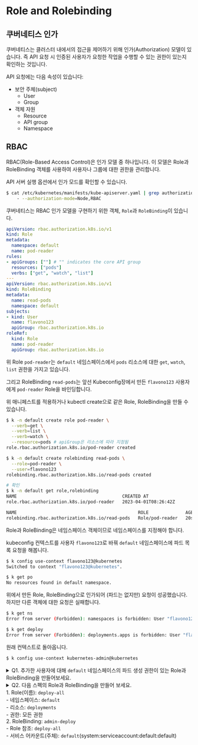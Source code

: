 # Role and Rolebinding

## 쿠버네티스 인가
쿠버네티스는 클러스터 내에서의 접근을 제어하기 위해 인가(Authorization) 모델이 있습니다. 즉 API 요청 시 인증된 사용자가 요청한 작업을 수행할 수 있는 권한이 있는지 확인하는 것입니다.

API 요청에는 다음 속성이 있습니다:
- 보안 주체(subject)
  - User
  - Group
- 객체 자원
  - Resource
  - API group
  - Namespace


## RBAC
RBAC(Role-Based Access Control)은 인가 모델 중 하나입니다. 이 모델은 Role과 RoleBinding 객체를 사용하여 사용자나 그룹에 대한 권한을 관리합니다.

API 서버 실행 옵션에서 인가 모드를 확인할 수 있습니다.

```sh
$ cat /etc/kubernetes/manifests/kube-apiserver.yaml | grep authorization-mode
    - --authorization-mode=Node,RBAC
```

쿠버네티스는 RBAC 인가 모델을 구현하기 위한 객체, `Role`과 `RoleBinding`이 있습니다.

```yaml
apiVersion: rbac.authorization.k8s.io/v1
kind: Role
metadata:
  namespace: default
  name: pod-reader
rules:
- apiGroups: [""] # "" indicates the core API group
  resources: ["pods"]
  verbs: ["get", "watch", "list"]
---
apiVersion: rbac.authorization.k8s.io/v1
kind: RoleBinding
metadata:
  name: read-pods
  namespace: default
subjects:
- kind: User
  name: flavono123
  apiGroup: rbac.authorization.k8s.io
roleRef:
  kind: Role
  name: pod-reader
  apiGroup: rbac.authorization.k8s.io
```

위 Role `pod-reader`는 `default` 네임스페이스에서 `pods` 리소스에 대한 `get`, `watch`, `list` 권한을 가지고 있습니다.

그리고 RoleBinding `read-pods`는 앞선 Kubeconfig장에서 만든 `flavono123` 사용자에게 `pod-reader` Role을 바인딩합니다.

위 매니페스트를 적용하거나 kubectl create으로 같은 Role, RoleBinding을 만들 수 있습니다.

```sh
$ k -n default create role pod-reader \
  --verb=get \
  --verb=list \
  --verb=watch \
  --resource=pods # apiGroup은 리소스에 따라 지정됨
role.rbac.authorization.k8s.io/pod-reader created

$ k -n default create rolebinding read-pods \
  --role=pod-reader \
  --user=flavono123
rolebinding.rbac.authorization.k8s.io/read-pods created

# 확인
$ k -n default get role,rolebinding
NAME                                        CREATED AT
role.rbac.authorization.k8s.io/pod-reader   2023-04-01T08:26:42Z

NAME                                              ROLE              AGE
rolebinding.rbac.authorization.k8s.io/read-pods   Role/pod-reader   20s
```

Role과 RoleBinding은 네임스페이스 객체이므로 네임스페이스를 지정해야 합니다.

kubeconfig 컨텍스트를 사용자 `flavono123`로 바꿔 `default` 네임스페이스에 파드 목록 요청을 해봅니다.
```sh
$ k config use-context flavono123@kubernetes
Switched to context "flavono123@kubernetes".

$ k get po
No resources found in default namespace.
```

위에서 만든 Role, RoleBinding으로 인가되어 (파드는 없지만) 요청이 성공했습니다. 하지만 다른 객체에 대한 요청은 실패합니다.

```sh
$ k get ns
Error from server (Forbidden): namespaces is forbidden: User "flavono123" cannot list resource "namespaces" in API group "" at the cluster scope

$ k get deploy
Error from server (Forbidden): deployments.apps is forbidden: User "flavono123" cannot list resource "deployments" in API group "apps" in the namespace "default"
```

원래 컨텍스트로 돌아옵니다.
```sh
$ k config use-context kubernetes-admin@kubernetes
```

<details>
<summary>Q1. 추가한 사용자에 대해 <code>default</code> 네임스페이스의 파드 생성 권한이 있는 Role과 RoleBinding을 만들어보세요.</summary>

```sh
$ k -n default create role pod-creator \
  --verb=create \
  --resource=pods

$ k -n default create rolebinding create-pods \
  --role=pod-creator \
  --user=flavono123
```

또는 다음 매니페스트 적용

```yaml
apiVersion: rbac.authorization.k8s.io/v1
kind: Role
metadata:
  namespace: default
  name: pod-creator
rules:
- apiGroups: [""]
  resources: ["pods"]
  verbs: ["create"]
---
apiVersion: rbac.authorization.k8s.io/v1
kind: RoleBinding
metadata:
  name: create-pods
  namespace: default
subjects:
- kind: User
  name: flavono123
  apiGroup: rbac.authorization.k8s.io
roleRef:
  kind: Role
  name: pod-creator
  apiGroup: rbac.authorization.k8s.io
```

검증

```sh
$ k config use-context flavono123@kubernetes
$ k -n default run nginx --image=nginx # 파드 생성이 성공해야 함
```

</details>

<details>
<summary>Q2. 다음 스펙의 Role과 RoleBinding을 만들어 보세요.
<br>1. Role(이름): <code>deploy-all</code>
<br>- 네임스페이스: <code>default</code>
<br>- 리소스: <code>deployments</code>
<br>- 권한: 모든 권한
<br>2. RoleBinding: <code>admin-deploy</code>
<br>- Role 참조: <code>deploy-all</code>
<br>- 서비스 어카운트(주체): <code>default</code>(system:serviceaccount:default:default)
</summary>

```sh
$ k -n default create role deploy-all \
  --verb=* \
  --resource=deployments

$ k -n default create rolebinding admin-deploy \
  --role=deploy-all \
  --serviceaccount=default:default
```

또는 다음 매니페스트 적용

```yaml
apiVersion: rbac.authorization.k8s.io/v1
kind: Role
metadata:
  name: deploy-all
  namespace: default
rules:
- apiGroups: ["apps"]
  resources: ["deployments"]
  verbs: ["*"]
---
apiVersion: rbac.authorization.k8s.io/v1
kind: RoleBinding
metadata:
  name: admin-deploy
  namespace: default
roleRef:
  apiGroup: rbac.authorization.k8s.io
  kind: Role
  name: deploy-all
subjects:
- kind: ServiceAccount
  name: default
  namespace: default
```

검증

```sh
$ k auth can-i --as system:serviceaccount:default:default create deploy
# auth can-i 명령은 다음 장에서 설명합니다.
```

---

### 참고
- [인가 개요](https://kubernetes.io/ko/docs/reference/access-authn-authz/authorization)
- [Using RBAC Authorization](https://kubernetes.io/docs/reference/access-authn-authz/rbac/)
